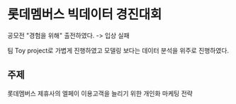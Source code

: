 # 롯데멤버스 빅데이터 경진대회
공모전 "경험을 위해" 출전하였다. -> 입상 실패

팀 Toy project로 가볍게 진행하였고 모델링 보다는 데이터 분석을 위주로 진행하였다.

## 주제
롯데멤버스 제휴사의 엘페이 이용고객을 늘리기 위한 개인화 마케팅 전략
